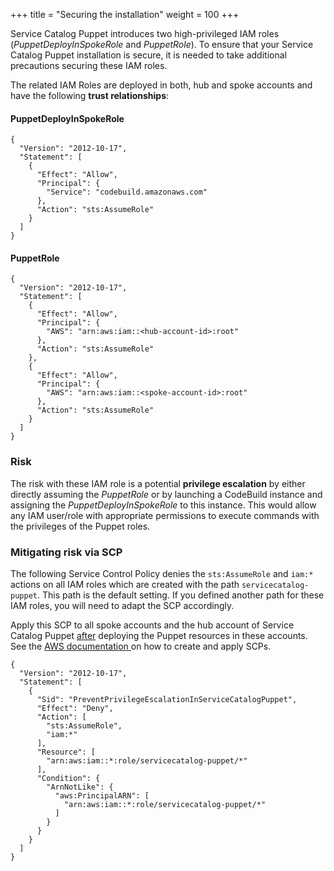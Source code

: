 +++
title = "Securing the installation"
weight = 100
+++


Service Catalog Puppet introduces two high-privileged IAM roles (*PuppetDeployInSpokeRole* and *PuppetRole*). To ensure that your Service Catalog Puppet installation is secure, it is needed to take additional precautions securing these IAM roles.

The related IAM Roles are deployed in both, hub and spoke accounts and have the following **trust relationships**:

#### PuppetDeployInSpokeRole
```
{
  "Version": "2012-10-17",
  "Statement": [
    {
      "Effect": "Allow",
      "Principal": {
        "Service": "codebuild.amazonaws.com"
      },
      "Action": "sts:AssumeRole"
    }
  ]
}
```

#### PuppetRole
```
{
  "Version": "2012-10-17",
  "Statement": [
    {
      "Effect": "Allow",
      "Principal": {
        "AWS": "arn:aws:iam::<hub-account-id>:root"
      },
      "Action": "sts:AssumeRole"
    },
    {
      "Effect": "Allow",
      "Principal": {
        "AWS": "arn:aws:iam::<spoke-account-id>:root"
      },
      "Action": "sts:AssumeRole"
    }
  ]
}
```

### Risk

The risk with these IAM role is a potential **privilege escalation** by either directly assuming the *PuppetRole* or by launching a CodeBuild instance and assigning the *PuppetDeployInSpokeRole* to this instance. This would allow any IAM user/role with appropriate permissions to execute commands with the privileges of the Puppet roles.

### Mitigating risk via SCP

The following Service Control Policy denies the `sts:AssumeRole`  and `iam:*` actions on all IAM roles which are created with the path `servicecatalog-puppet`. This path is the default setting. If you defined another path for these IAM roles, you will need to adapt the SCP accordingly.

Apply this SCP to all spoke accounts and the hub account of Service Catalog Puppet <u>after</u> deploying the Puppet resources in these accounts. See the [AWS documentation ](https://docs.aws.amazon.com/organizations/latest/userguide/orgs_manage_policies_scps_create.html) on how to create and apply SCPs.

```
{
  "Version": "2012-10-17",
  "Statement": [
    {
      "Sid": "PreventPrivilegeEscalationInServiceCatalogPuppet",
      "Effect": "Deny",
      "Action": [
        "sts:AssumeRole",
        "iam:*"
      ],
      "Resource": [
        "arn:aws:iam::*:role/servicecatalog-puppet/*"
      ],
      "Condition": {
        "ArnNotLike": {
          "aws:PrincipalARN": [
            "arn:aws:iam::*:role/servicecatalog-puppet/*"
          ]
        }
      }
    }
  ]
}
```
